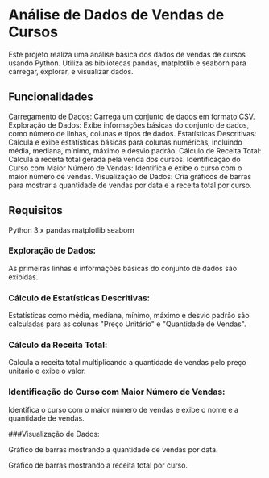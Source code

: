 # Análise de Dados de Vendas de Cursos

Este projeto realiza uma análise básica dos dados de vendas de cursos usando Python. Utiliza as bibliotecas pandas, matplotlib e seaborn para carregar, explorar, e visualizar dados.

## Funcionalidades

Carregamento de Dados: Carrega um conjunto de dados em formato CSV.
Exploração de Dados: Exibe informações básicas do conjunto de dados, como número de linhas, colunas e tipos de dados.
Estatísticas Descritivas: Calcula e exibe estatísticas básicas para colunas numéricas, incluindo média, mediana, mínimo, máximo e desvio padrão.
Cálculo de Receita Total: Calcula a receita total gerada pela venda dos cursos.
Identificação do Curso com Maior Número de Vendas: Identifica e exibe o curso com o maior número de vendas.
Visualização de Dados: Cria gráficos de barras para mostrar a quantidade de vendas por data e a receita total por curso.

## Requisitos

Python 3.x
pandas
matplotlib
seaborn



### Exploração de Dados:

As primeiras linhas e informações básicas do conjunto de dados são exibidas.

### Cálculo de Estatísticas Descritivas:

Estatísticas como média, mediana, mínimo, máximo e desvio padrão são calculadas para as colunas "Preço Unitário" e "Quantidade de Vendas".

### Cálculo da Receita Total:

Calcula a receita total multiplicando a quantidade de vendas pelo preço unitário e exibe o valor.

### Identificação do Curso com Maior Número de Vendas:

Identifica o curso com o maior número de vendas e exibe o nome e a quantidade de vendas.

###Visualização de Dados:

Gráfico de barras mostrando a quantidade de vendas por data.

Gráfico de barras mostrando a receita total por curso.
